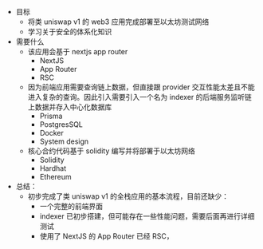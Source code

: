 - 目标
	- 将类 uniswap v1 的 web3 应用完成部署至以太坊测试网络
	- 学习关于安全的体系化知识
- 需要什么
	- 该应用会基于 nextjs app router
		- NextJS
		- App Router
		- RSC
	- 因为前端应用需要查询链上数据，但直接跟 provider 交互性能太差且不能进入复杂的查询。因此引入需要引入一个名为 indexer 的后端服务监听链上数据并存入中心化数据库
		- Prisma
		- PostgresSQL
		- Docker
		- System design
	- 核心合约代码基于 solidity 编写并将部署于以太坊网络
		- Solidity
		- Hardhat
		- Ethereum
- 总结：
	- 初步完成了类 uniswap v1 的全栈应用的基本流程，目前还缺少：
		- 一个完整的前端界面
		- indexer 已初步搭建，但可能存在一些性能问题，需要后面再进行详细测试
		- 使用了 NextJS 的 App Router 已经 RSC，